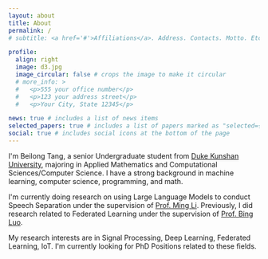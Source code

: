 ```yaml
---
layout: about
title: About
permalink: /
# subtitle: <a href='#'>Affiliations</a>. Address. Contacts. Motto. Etc.

profile:
  align: right
  image: d3.jpg
  image_circular: false # crops the image to make it circular
  # more_info: >
  #   <p>555 your office number</p>
  #   <p>123 your address street</p>
  #   <p>Your City, State 12345</p>

news: true # includes a list of news items
selected_papers: true # includes a list of papers marked as "selected={true}"
social: true # includes social icons at the bottom of the page
---
```


I'm Beilong Tang, a senior Undergraduate student from [Duke Kunshan University](https://www.dukekunshan.edu.cn/), majoring in Applied Mathematics and Computational Sciences/Computer Science. I have a strong background in machine learning, computer science, programming, and math. 

I'm currently doing research on using Large Language Models to conduct Speech Separation under the supervision of [Prof. Ming Li](https://scholar.google.com/citations?user=C_JTsqgAAAAJ). Previously, I did research related to Federated Learning under the supervision of [Prof. Bing Luo](https://luobing1008.github.io/).

My research interests are in Signal Processing, Deep Learning, Federated Learning, IoT. I'm currently looking for PhD Positions related to these fields. 

